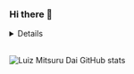 ### Hi there 👋
<Details>
  <Sumary><b>coisas para saber sobre mim</b><i>(Clique aqui)</i></Sumary>
  </Details>
  <br>
  
  ![Luiz Mitsuru Dai GitHub stats](https://github-readme-stats.vercel.app/api?username=Luiz326&show_icons=true&theme=radical)
  

<!--
**Luiz326/Luiz326** is a ✨ _special_ ✨ repository because its `README.md` (this file) appears on your GitHub profile.

Here are some ideas to get you started:

- 🔭 I’m currently working on ...
- 🌱 I’m currently learning ...
- 👯 I’m looking to collaborate on ...
- 🤔 I’m looking for help with ...
- 💬 Ask me about ...
- 📫 How to reach me: ...
- 😄 Pronouns: ...
- ⚡ Fun fact: ...
-->
